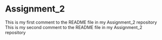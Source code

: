 # Assignment_2

This is my first comment to the README file in my Assignment_2 repository 
This is my second comment to the README file in my Assignment_2 repository
